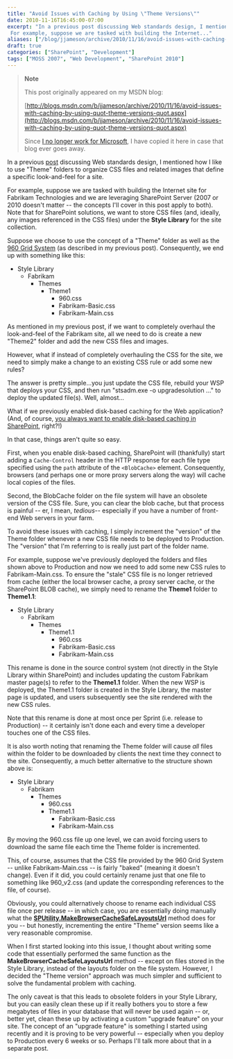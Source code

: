 ```yaml
---
title: "Avoid Issues with Caching by Using \"Theme Versions\""
date: 2010-11-16T16:45:00-07:00
excerpt: "In a previous post discussing Web standards design, I mentioned how I like to use \"Theme\" folders to organize CSS files and related images that define a specific look-and-feel for a site. 
 For example, suppose we are tasked with building the Internet..."
aliases: ["/blog/jjameson/archive/2010/11/16/avoid-issues-with-caching-by-using-quot-theme-versions-quot.aspx"]
draft: true
categories: ["SharePoint", "Development"]
tags: ["MOSS 2007", "Web Development", "SharePoint 2010"]
---
```


> **Note**
>
> This post originally appeared on my MSDN blog:
>
> [http://blogs.msdn.com/b/jjameson/archive/2010/11/16/avoid-issues-with-caching-by-using-quot-theme-versions-quot.aspx](http://blogs.msdn.com/b/jjameson/archive/2010/11/16/avoid-issues-with-caching-by-using-quot-theme-versions-quot.aspx)
>
> Since
> [I no longer work for Microsoft](/blog/jjameson/2011/09/02/last-day-with-microsoft),
> I have copied it here in case that blog ever goes away.

In a previous
[post](/blog/jjameson/2010/01/30/web-standards-design-with-moss-2007-part-1)
discussing Web standards design, I mentioned how I like to use "Theme" folders
to organize CSS files and related images that define a specific look-and-feel
for a site.

For example, suppose we are tasked with building the Internet site for Fabrikam
Technologies and we are leveraging SharePoint Server (2007 or 2010 doesn't
matter -- the concepts I'll cover in this post apply to both). Note that for
SharePoint solutions, we want to store CSS files (and, ideally, any images
referenced in the CSS files) under the **Style Library** for the site
collection.

Suppose we choose to use the concept of a "Theme" folder as well as the
[960 Grid System](http://960.gs) (as described in my previous post).
Consequently, we end up with something like this:

- Style Library
  - Fabrikam
    - Themes
      - Theme1
        - 960.css
        - Fabrikam-Basic.css
        - Fabrikam-Main.css

As mentioned in my previous post, if we want to completely overhaul the
look-and-feel of the Fabrikam site, all we need to do is create a new "Theme2"
folder and add the new CSS files and images.

However, what if instead of completely overhauling the CSS for the site, we need
to simply make a change to an existing CSS rule or add some new rules?

The answer is pretty simple...you just update the CSS file, rebuild your WSP
that deploys your CSS, and then run "stsadm.exe -o upgradesolution ..." to
deploy the updated file(s). Well, almost...

What if we previously enabled disk-based caching for the Web application? (And,
of course,
[you always want to enable disk-based caching in SharePoint](/blog/jjameson/2010/11/16/always-enable-disk-based-caching-in-sharepoint-server-2010),
right?!)

In that case, things aren't quite so easy.

First, when you enable disk-based caching, SharePoint will (thankfully) start
adding a `Cache-Control` header in the HTTP response for each file type
specified using the `path` attribute of the `<BlobCache>` element. Consequently,
browsers (and perhaps one or more proxy servers along the way) will cache local
copies of the files.

Second, the BlobCache folder on the file system will have an obsolete version of
the CSS file. Sure, you can clear the blob cache, but that process is painful --
er, I mean, *tedious*-- especially if you have a number of front-end Web servers
in your farm.

To avoid these issues with caching, I simply increment the "version" of the
Theme folder whenever a new CSS file needs to be deployed to Production. The
"version" that I'm referring to is really just part of the folder name.

For example, suppose we've previously deployed the folders and files shown above
to Production and now we need to add some new CSS rules to Fabrikam-Main.css. To
ensure the "stale" CSS file is no longer retrieved from cache (either the local
browser cache, a proxy server cache, or the SharePoint BLOB cache), we simply
need to rename the **Theme1** folder to **Theme1.1**:

- Style Library
  - Fabrikam
    - Themes
      - Theme1.1
        - 960.css
        - Fabrikam-Basic.css
        - Fabrikam-Main.css

This rename is done in the source control system (not directly in the Style
Library within SharePoint) and includes updating the custom Fabrikam master
page(s) to refer to the **Theme1.1** folder. When the new WSP is deployed, the
Theme1.1 folder is created in the Style Library, the master page is updated, and
users subsequently see the site rendered with the new CSS rules.

Note that this rename is done at most once per Sprint (i.e. release to
Production) -- it certainly isn't done each and every time a developer touches
one of the CSS files.

It is also worth noting that renaming the Theme folder will cause *all* files
within the folder to be downloaded by clients the next time they connect to the
site. Consequently, a much better alternative to the structure shown above is:

- Style Library
  - Fabrikam
    - Themes
      - 960.css
      - Theme1.1
        - Fabrikam-Basic.css
        - Fabrikam-Main.css

By moving the 960.css file up one level, we can avoid forcing users to download
the same file each time the Theme folder is incremented.

This, of course, assumes that the CSS file provided by the 960 Grid System --
unlike Fabrikam-Main.css -- is fairly "baked" (meaning it doesn't change). Even
if it did, you could certainly rename just that one file to something like
960\_v2.css (and update the corresponding references to the file, of course).

Obviously, you could alternatively choose to rename each individual CSS file
once per release -- in which case, you are essentially doing manually what the
[**SPUtility.MakeBrowserCacheSafeLayoutsUrl**](http://msdn.microsoft.com/en-us/library/microsoft.sharepoint.utilities.sputility.makebrowsercachesafelayoutsurl.aspx)
method does for you -- but honestly, incrementing the entire "Theme" version
seems like a very reasonable compromise.

When I first started looking into this issue, I thought about writing some code
that essentially performed the same function as the
**MakeBrowserCacheSafeLayoutsUrl** method -- except on files stored in the Style
Library, instead of the layouts folder on the file system. However, I decided
the "Theme version" approach was much simpler and sufficient to solve the
fundamental problem with caching.

The only caveat is that this leads to obsolete folders in your Style Library,
but you can easily clean these up if it really bothers you to store a few
megabytes of files in your database that will never be used again -- or, better
yet, clean these up by activating a custom "upgrade feature" on your site. The
concept of an "upgrade feature" is something I started using recently and it is
proving to be very powerful -- especially when you deploy to Production every 6
weeks or so. Perhaps I'll talk more about that in a separate post.
